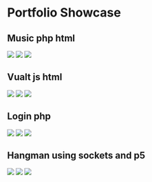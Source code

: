 # Portfolio Showcase

## Music php html
![](https://media.discordapp.net/attachments/484801932528189461/585430482016272394/unknown.png?width=1192&height=671)
![](https://media.discordapp.net/attachments/484801932528189461/585430564983799810/unknown.png?width=1192&height=671)
![](https://media.discordapp.net/attachments/484801932528189461/585431519154143245/unknown.png?width=1192&height=671)
## Vualt js html
![](https://media.discordapp.net/attachments/484801932528189461/585431941478612993/unknown.png?width=1192&height=671)
![](https://cdn.discordapp.com/attachments/484801932528189461/585432001134460929/unknown.png?width=1192&height=671)
![](https://media.discordapp.net/attachments/484801932528189461/585432111050260482/unknown.png?width=1192&height=671)
## Login php
![](https://media.discordapp.net/attachments/484801932528189461/585432527809019913/unknown.png?width=1192&height=671)
![](https://media.discordapp.net/attachments/484801932528189461/585432586575413248/unknown.png?width=1192&height=671)
![](https://media.discordapp.net/attachments/484801932528189461/585432628170326016/unknown.png?width=1192&height=671)
## Hangman using sockets and p5
![](https://media.discordapp.net/attachments/484801932528189461/585433571406381058/unknown.png?width=1192&height=670)
![](https://media.discordapp.net/attachments/484801932528189461/585433761039253534/unknown.png?width=1192&height=671)
![](https://media.discordapp.net/attachments/484801932528189461/585433927691272199/unknown.png?width=1192&height=671)
